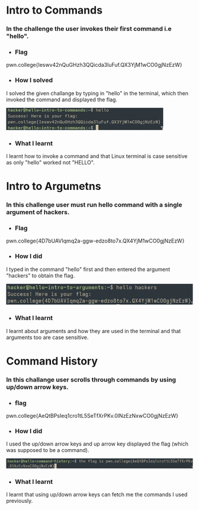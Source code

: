 # Intro to Commands
### In the challenge the user invokes their first command i.e "hello".

* ###  Flag
pwn.college{Ieswv42nQuGHzh3QQicda3luFuf.QX3YjM1wCO0gjNzEzW}

* ### How I solved
I solved the given challange by typing in "hello" in the terminal, which then invoked the command and displayed the flag.

![screenshot](hello.png)

* ### What I learnt
I learnt how to invoke a command and that Linux terminal is case sensitive as only "hello" worked not "HELLO".

# Intro to Argumetns
### In this challenge user must run hello command with a single argument of hackers.

* ### Flag
pwn.college{4D7bUAVIqmq2a-ggw-edzo8to7x.QX4YjM1wCO0gjNzEzW}

* ### How I did
I typed in the command "hello" first and then entered the argument "hackers" to obtain the flag.

![screenshot](argument.png)

* ### What I learnt
I learnt about arguments and how they are used in the terminal and that arguments too are case sensitive.

# Command History
### In this challange user scrolls through commands by using up/down arrow keys.

* ### flag
pwn.college{AeQtBPsIeq1cro1tL5SeTfXrPKv.0lNzEzNxwCO0gjNzEzW}

* ### How I did
I used the up/down arrow keys and up arrow key displayed the flag (which was supposed to be a command).

![screenshot](history.png)

* ### What I learnt
I learnt that using up/down arrow keys can fetch me the commands I used previously.
